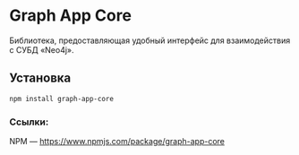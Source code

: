 # Graph App Core

Библиотека, предоставляющая удобный интерфейс для взаимодействия с СУБД «Neo4j».

## Установка
```bash
npm install graph-app-core
```

### Ссылки:  
NPM — https://www.npmjs.com/package/graph-app-core
